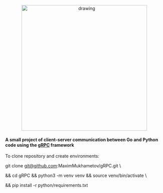 <p align="center">
<img src="https://encrypted-tbn0.gstatic.com/images?q=tbn%3AANd9GcSrKJpP7aFWyCoQGBmfuBHSLCtukAPGsHAlfw&usqp=CAU" alt="drawing" width="400"/>
</p>

#### A small project of client-server communication between Go and Python code using the [gRPC](https://grpc.io/ "A high-performance, open source universal RPC framework") framework 

To clone repository and create environments:

git clone git@github.com:MaximMukhametov/gRPC.git \

&& cd gRPC && python3 -m venv venv && source venv/bin/activate \

&& pip install -r python/requirements.txt